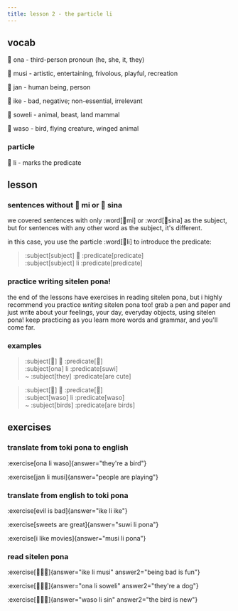 ```yaml
---
title: lesson 2 - the particle li
---
```


## vocab
󱥆 ona - third-person pronoun (he, she, it, they)

󱤻 musi - artistic, entertaining, frivolous, playful, recreation

󱤑 jan - human being, person

󱤍 ike - bad, negative; non-essential, irrelevant

󱥢 soweli - animal, beast, land mammal

󱥴 waso - bird, flying creature, winged animal

### particle

󱤧 li - marks the predicate

## lesson
### sentences without 󱤴 mi or 󱥞 sina

 we covered sentences with only :word[󱤴mi] or :word[󱥞sina] as the subject, but for sentences with any other word as the subject, it's different. 

 in this case, you use the particle :word[󱤧li] to introduce the predicate:

> :subject[subject] 󱤧 :predicate[predicate] \
> :subject[subject] li :predicate[predicate]

### practice writing sitelen pona!
the end of the lessons have exercises in reading sitelen pona, but i highly recommend you practice *writing* sitelen pona too! grab a pen and paper and just write about your feelings, your day, everyday objects, using sitelen pona! keep practicing as you learn more words and grammar, and you'll come far.

 ### examples
> :subject[󱥆] 󱤧 :predicate[󱥦] \
> :subject[ona] li :predicate[suwi] \
> ~ :subject[they] :predicate[are cute]

> :subject[󱥴] 󱤧 :predicate[󱥴] \
> :subject[waso] li :predicate[waso] \
> ~ :subject[birds] :predicate[are birds]

## exercises
### translate from toki pona to english
:exercise[ona li waso]{answer="they're a bird"}

:exercise[jan li musi]{answer="people are playing"}

### translate from english to toki pona
:exercise[evil is bad]{answer="ike li ike"}

:exercise[sweets are great]{answer="suwi li pona"}

:exercise[i like movies]{answer="musi li pona"}

### read sitelen pona
:exercise[󱤍󱤧󱤻]{answer="ike li musi" answer2="being bad is fun"}

:exercise[󱥆󱤧󱥢]{answer="ona li soweli" answer2="they're a dog"}

:exercise[󱥴󱤧󱥝]{answer="waso li sin" answer2="the bird is new"}
